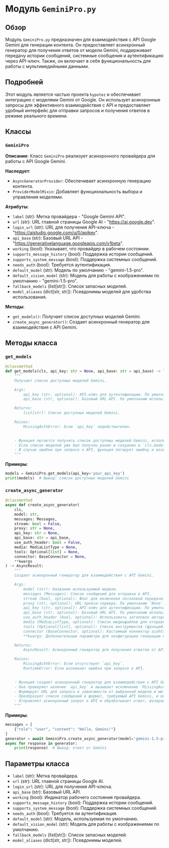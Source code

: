 # Модуль `GeminiPro.py`

## Обзор

Модуль `GeminiPro.py` предназначен для взаимодействия с API Google Gemini для генерации контента. Он предоставляет асинхронный генератор для получения ответов от модели Gemini, поддерживает передачу истории сообщений, системные сообщения и аутентификацию через API-ключ. Также, он включает в себя функциональность для работы с мультимедийными данными.

## Подробней

Этот модуль является частью проекта `hypotez` и обеспечивает интеграцию с моделями Gemini от Google. Он использует асинхронные запросы для эффективного взаимодействия с API и предоставляет удобный интерфейс для отправки запросов и получения ответов в режиме реального времени.

## Классы

### `GeminiPro`

**Описание**: Класс `GeminiPro` реализует асинхронного провайдера для работы с API Google Gemini.

**Наследует**:
- `AsyncGeneratorProvider`: Обеспечивает асинхронную генерацию контента.
- `ProviderModelMixin`: Добавляет функциональность выбора и управления моделями.

**Атрибуты**:
- `label` (str): Метка провайдера - "Google Gemini API".
- `url` (str): URL главной страницы Google AI - "https://ai.google.dev".
- `login_url` (str): URL для получения API-ключа - "https://aistudio.google.com/u/0/apikey".
- `api_base` (str): Базовый URL API - "https://generativelanguage.googleapis.com/v1beta".
- `working` (bool): Указывает, что провайдер в рабочем состоянии.
- `supports_message_history` (bool): Поддержка истории сообщений.
- `supports_system_message` (bool): Поддержка системных сообщений.
- `needs_auth` (bool): Требуется аутентификация.
- `default_model` (str): Модель по умолчанию - "gemini-1.5-pro".
- `default_vision_model` (str): Модель для работы с изображениями по умолчанию - "gemini-1.5-pro".
- `fallback_models` (list[str]): Список запасных моделей.
- `model_aliases` (dict[str, str]): Псевдонимы моделей для удобства использования.

**Методы**:
- `get_models()`: Получает список доступных моделей Gemini.
- `create_async_generator()`: Создает асинхронный генератор для взаимодействия с API Gemini.

## Методы класса

### `get_models`

```python
@classmethod
def get_models(cls, api_key: str = None, api_base: str = api_base) -> list[str]:
    """
    Получает список доступных моделей Gemini.

    Args:
        api_key (str, optional): API-ключ для аутентификации. По умолчанию `None`.
        api_base (str, optional): Базовый URL API. По умолчанию используется значение атрибута класса `api_base`.

    Returns:
        list[str]: Список доступных моделей Gemini.

    Raises:
        MissingAuthError: Если `api_key` недействителен.

    
    - Функция пытается получить список доступных моделей Gemini, используя предоставленный `api_key`.
    - Если список моделей уже был получен ранее и сохранен в `cls.models`, функция возвращает сохраненный список.
    - В случае ошибки при запросе к API, функция логирует ошибку и возвращает список запасных моделей (`cls.fallback_models`).
    """
```

**Примеры**:
```python
models = GeminiPro.get_models(api_key='your_api_key')
print(models)  # Вывод: список доступных моделей Gemini
```

### `create_async_generator`

```python
@classmethod
async def create_async_generator(
    cls,
    model: str,
    messages: Messages,
    stream: bool = False,
    proxy: str = None,
    api_key: str = None,
    api_base: str = api_base,
    use_auth_header: bool = False,
    media: MediaListType = None,
    tools: Optional[list] = None,
    connector: BaseConnector = None,
    **kwargs
) -> AsyncResult:
    """
    Создает асинхронный генератор для взаимодействия с API Gemini.

    Args:
        model (str): Название используемой модели.
        messages (Messages): Список сообщений для отправки в API.
        stream (bool, optional): Флаг для включения потоковой передачи. По умолчанию `False`.
        proxy (str, optional): URL прокси-сервера. По умолчанию `None`.
        api_key (str, optional): API-ключ для аутентификации. По умолчанию `None`.
        api_base (str, optional): Базовый URL API. По умолчанию используется значение атрибута класса `api_base`.
        use_auth_header (bool, optional): Использовать заголовок авторизации. По умолчанию `False`.
        media (MediaListType, optional): Список медиафайлов для отправки. По умолчанию `None`.
        tools (Optional[list], optional): Список инструментов (функций), которые можно использовать. По умолчанию `None`.
        connector (BaseConnector, optional): Кастомный коннектор aiohttp. По умолчанию `None`.
        **kwargs: Дополнительные параметры для конфигурации генерации контента.

    Returns:
        AsyncResult: Асинхронный генератор для получения ответов от API.

    Raises:
        MissingAuthError: Если отсутствует `api_key`.
        RuntimeError: Если возникает ошибка при запросе к API.

    
    - Функция создает асинхронный генератор для взаимодействия с API Gemini.
    - Она проверяет наличие `api_key` и вызывает исключение `MissingAuthError`, если ключ отсутствует.
    - Формирует URL для запроса в зависимости от выбранной модели и метода (stream или generateContent).
    - Преобразует список сообщений в формат, требуемый API Gemini, и включает медиафайлы, если они предоставлены.
    - Отправляет асинхронный запрос к API и обрабатывает ответ, возвращая результаты в виде асинхронного генератора.
    """
```

**Примеры**:
```python
messages = [
    {"role": "user", "content": "Hello, Gemini!"}
]
generator = await GeminiPro.create_async_generator(model='gemini-1.5-pro', messages=messages, api_key='your_api_key')
async for response in generator:
    print(response)  # Вывод: ответ от Gemini
```

## Параметры класса

- `label` (str): Метка провайдера.
- `url` (str): URL главной страницы Google AI.
- `login_url` (str): URL для получения API-ключа.
- `api_base` (str): Базовый URL API.
- `working` (bool): Индикатор рабочего состояния провайдера.
- `supports_message_history` (bool): Поддержка истории сообщений.
- `supports_system_message` (bool): Поддержка системных сообщений.
- `needs_auth` (bool): Требуется ли аутентификация.
- `default_model` (str): Модель, используемая по умолчанию.
- `default_vision_model` (str): Модель для работы с изображениями по умолчанию.
- `fallback_models` (list[str]): Список запасных моделей.
- `model_aliases` (dict[str, str]): Псевдонимы моделей.